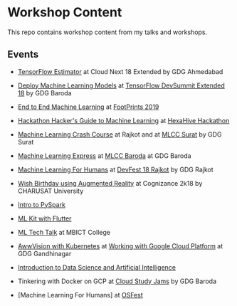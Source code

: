 # Workshop Content
This repo contains workshop content from my talks and workshops.

## Events
- [TensorFlow Estimator](https://github.com/HackyRoot/Workshop-Content/blob/master/Cloud%20Next%20%40GDG%20Ahmedabad/TensorFlow%20Estimators.pdf) at Cloud Next 18 Extended by GDG Ahmedabad

- [Deploy Machine Learning Models](https://github.com/HackyRoot/Workshop-Content/blob/master/Deploy%20ML%20Models%20-%20TensorFlow%20Summit%2018%20Extended/Deploy%20ML%20models.pdf) at [TensorFlow DevSummit Extended 18](https://www.meetup.com/gdgbaroda/events/249738045/) by GDG Baroda

- [End to End Machine Learning](https://github.com/HackyRoot/Workshop-Content/tree/master/Footprints_2019) at [FootPrints 2019](https://www.msufp.in/2019/lp/index.html)

- [Hackathon Hacker's Guide to Machine Learning](https://github.com/HackyRoot/Workshop-Content/blob/master/HexaHive%20Hackathon%20%40Parul%20Uni./ML_Talk-HexaHive.pdf) at [HexaHive Hackathon](https://hexahive.uniphyd.club/)

- [Machine Learning Crash Course](https://github.com/HackyRoot/Workshop-Content/blob/master/Machine%20Learning%20Study%20Jams/MLCC_Rajkot.pdf) at Rajkot and at [MLCC Surat](https://www.meetup.com/GDG_Surat/events/255442081/) by GDG Surat

- [Machine Learning Express](https://github.com/HackyRoot/Workshop-Content/blob/master/Machine%20Learning%20Study%20Jams/Machine_Learning_Express%20%40GDG%20Baroda.pdf) at [MLCC Baroda](https://www.meetup.com/gdgbaroda/events/nzsvjqyxnbcc/) at GDG Baroda

- [Machine Learning For Humans](https://github.com/HackyRoot/Workshop-Content/tree/master/Machine%20Learning%20for%20Humans%20-%20DevFest%20Rajkot) at [DevFest 18 Rajkot](https://www.meetup.com/GDG-Rajkot/events/254548292/) by GDG Rajkot

- [Wish Birthday using Augmented Reality](https://github.com/HackyRoot/Workshop-Content/blob/master/MozXR%20Workshop%20%40Cognizance%202018/AR_Birthday_Pratik_Parmar.pdf) at Cognizance 2k18 by CHARUSAT University

- [Intro to PySpark](https://github.com/HackyRoot/Workshop-Content/blob/master/Other/Intro_PySpark.pdf)

- [ML Kit with Flutter](https://github.com/HackyRoot/Workshop-Content/blob/master/Other/ML_Kit.pdf)

- [ML Tech Talk](https://github.com/HackyRoot/Workshop-Content/blob/master//ML%20Talk%20@MBICT/ML%20Talk%20@MBICT.pdf) at MBICT College

- [AwwVision with Kubernetes](https://github.com/HackyRoot/Workshop-Content/blob/master/Working%20with%20Google%20Cloud%20Platform%20@GDG%20Gandhinagar/Kubernetes@GDG_Gandhinagar.pdf) at [Working with Google Cloud Platform](https://www.meetup.com/GDG-Gandhinagar/events/255988843/) at GDG Gandhinagar

- [Introduction to Data Science and Artificial Intelligence](https://github.com/HackyRoot/Workshop-Content/blob/master/Other/Intro_DS_AI.pdf)

- Tinkering with Docker on GCP at [Cloud Study Jams](https://www.meetup.com/gdgbaroda/events/259288406/) by GDG Baroda

- [Machine Learning For Humans] at [OSFest](https://osfest-bits.github.io/)
